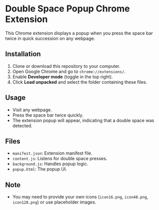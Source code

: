 # Double Space Popup Chrome Extension

This Chrome extension displays a popup when you press the space bar twice in quick succession on any webpage.

## Installation

1. Clone or download this repository to your computer.
2. Open Google Chrome and go to `chrome://extensions/`.
3. Enable **Developer mode** (toggle in the top right).
4. Click **Load unpacked** and select the folder containing these files.

## Usage

- Visit any webpage.
- Press the space bar twice quickly.
- The extension popup will appear, indicating that a double space was detected.

## Files
- `manifest.json`: Extension manifest file.
- `content.js`: Listens for double space presses.
- `background.js`: Handles popup logic.
- `popup.html`: The popup UI.

## Note
- You may need to provide your own icons (`icon16.png`, `icon48.png`, `icon128.png`) or use placeholder images. 